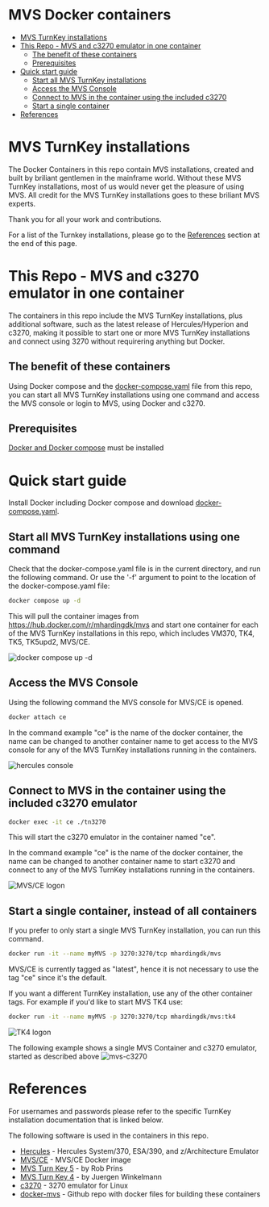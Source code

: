 # MVS Docker containers

- [MVS TurnKey installations](#MVS-TurnKey-installations)
- [This Repo - MVS and c3270 emulator in one container](#This-Repo-MVS-and-c3270-emulator-in-one-container)
  - [The benefit of these containers](#The-benefit-of-these-containers)
  - [Prerequisites](#Prerequisites)
- [Quick start guide](#Quick-start-guide)
  - [Start all MVS TurnKey installations](#Start-all-MVS-TurnKey-installations)
  - [Access the MVS Console](#Access-the-MVS-Console)
  - [Connect to MVS in the container using the included c3270](#Connect-to-MVS-in-the-container-using-the-included-c3270)
  - [Start a single container](#Start-a-single-container)
- [References](#References)

# MVS TurnKey installations

The Docker Containers in this repo contain MVS installations, created and built by 
briliant gentlemen in the mainframe world. Without these MVS TurnKey installations, 
most of us would never get the pleasure of using MVS. 
All credit for the MVS TurnKey installations goes to these briliant MVS experts.

Thank you for all your work and contributions.

For a list of the Turnkey installations, please go to the [References](#References) section
at the end of this page.


# This Repo - MVS and c3270 emulator in one container

The containers in this repo include the MVS TurnKey installations, plus 
additional software, such as the latest release of Hercules/Hyperion and c3270,
making it possible to start one or more MVS TurnKey installations and connect using 3270 without
requirering anything but Docker.

## The benefit of these containers 

Using Docker compose and the [docker-compose.yaml](https://github.com/MortenHarding/docker-mvs38j/blob/main/docker-compose.yaml) file from this repo, 
you can start all MVS TurnKey installations using one command and
access the MVS console or login to MVS, using Docker and c3270.

## Prerequisites

[Docker and Docker compose](https://www.docker.com/get-started) must be installed

# Quick start guide

Install Docker including Docker compose and download [docker-compose.yaml](https://github.com/MortenHarding/docker-mvs38j/blob/main/docker-compose.yaml).

## Start all MVS TurnKey installations using one command

Check that the docker-compose.yaml file is in the current directory, and run the following command.
Or use the '-f' argument to point to the location of the docker-compose.yaml file:

```sh
docker compose up -d
```

This will pull the container images from https://hub.docker.com/r/mhardingdk/mvs 
and start one container for each of the MVS TurnKey installations in this repo, 
which includes VM370, TK4, TK5, TK5upd2, MVS/CE.

![docker compose up -d](assets/docker-compose-up.jpeg)
 
## Access the MVS Console

Using the following command the MVS console for MVS/CE is opened.

```sh
docker attach ce
```

In the command example "ce" is the name of the docker container, the name
can be changed to another container name to get access to the MVS console for
any of the MVS TurnKey installations running in the containers.

![hercules console](assets/hercules-console.jpeg)


## Connect to MVS in the container using the included c3270 emulator

```sh
docker exec -it ce ./tn3270
```

This will start the c3270 emulator in the container named "ce". 

In the command example "ce" is the name of the docker container, the name
can be changed to another container name to start c3270 and connect to
any of the MVS TurnKey installations running in the containers.

![MVS/CE logon](assets/mvsce-logon.jpeg)


## Start a single container, instead of all containers

If you prefer to only start a single MVS TurnKey installation, you can run
this command.

```sh
docker run -it --name myMVS -p 3270:3270/tcp mhardingdk/mvs
```

MVS/CE is currently tagged as "latest", hence it is not necessary
to use the tag "ce" since it's the default.


If you want a different TurnKey installation, use any of the other container tags.
For example if you'd like to start MVS TK4 use:

```sh
docker run -it --name myMVS -p 3270:3270/tcp mhardingdk/mvs:tk4
```

![TK4 logon](assets/tk4-logon.jpeg)

The following example shows a single MVS Container and c3270 emulator, started as described above
![mvs-c3270](assets/mvs-c3270.jpg)

# References

For usernames and passwords please refer to the specific TurnKey installation
documentation that is linked below.

The following software is used in the containers in this repo.
- [Hercules](https://hercules-390.github.io/html/) - Hercules System/370, ESA/390, and z/Architecture Emulator
- [MVS/CE](https://hub.docker.com/r/mainframed767/mvsce) - MVS/CE Docker image
- [MVS Turn Key 5](https://www.prince-webdesign.nl/index.php/software/mvs-3-8j-turnkey-5) - by Rob Prins
- [MVS Turn Key 4](https://wotho.pebble-beach.ch/tk4-) - by Juergen Winkelmann
- [c3270](https://x3270.miraheze.org/wiki/C3270) - 3270 emulator for Linux
- [docker-mvs](https://github.com/MortenHarding/docker-mvs38j) - Github repo with docker files for building these containers


